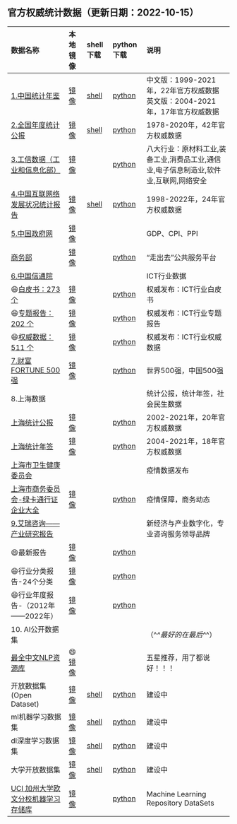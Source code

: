 ## 官方权威统计数据（更新日期：2022-10-15）

|数据名称|本地镜像|shell下载|python下载|说明|
|:----|:----|:----|:----|:----|
|[1.中国统计年鉴](http://www.stats.gov.cn/tjsj/ndsj/)|[镜像](./data-tjnq.md)|[shell](../code/tjnq.md)|[python](../code/tjnq.py)|中文版：1999-2021年，22年官方权威数据  英文版：2004-2021年，17年官方权威数据
|[2.全国年度统计公报](http://www.stats.gov.cn/tjsj/tjgb/ndtjgb/) |[镜像](./data-tjgb.md) |[shell](../code/tjgb.md)|[python](../code/tjgb.py)|1978-2020年，42年官方权威数据
|[3.工信数据（工业和信息化部）](https://www.miit.gov.cn/gxsj/index.html) |[镜像](./data-miit.md)| |[python](../code/miit.py)|八大行业：原材料工业,装备工业,消费品工业,通信业,电子信息制造业,软件业,互联网,网络安全|  
|[4.中国互联网络发展状况统计报告](http://www.cnnic.net.cn/hlwfzyj/hlwxzbg/index.htm)|[镜像](./data-internet.md)|[shell](../code/internet.md)|[python](../code/internet.py)|1998-2022年，24年官方权威数据
|[5.中国政府网](http://www.gov.cn/shuju/index.htm)|[镜像](./data-gov.md)| | |GDP、CPI、PPI |
|[商务部](http://www.caict.ac.cn/kxyj/) |[镜像](./data-guojia.md)| | [python](../code/guojia.py) |“走出去”公共服务平台 |
|[6.中国信通院](http://www.caict.ac.cn/kxyj/) | | | |ICT行业数据 |
|😄[白皮书：273 个](http://www.caict.ac.cn/kxyj/qwfb/bps)|[镜像](./data-caict-bps.md)| |[python](../code/caict-bps.py)|权威发布：ICT行业白皮书|
|😄[专题报告：202 个](http://www.caict.ac.cn/kxyj/qwfb)|[镜像](./data-caict-ztbg.md)| |[python](../code/caict-bg.py)|权威发布：ICT行业专题报告|
|😄[权威数据：511 个](http://www.caict.ac.cn/kxyj/qwfb/qwsj/)|[镜像](./data-caict-qwsj.md)| |[python](../code/caict-qwsj.py)|权威发布：ICT行业权威数据|
|[7.财富FORTUNE 500强](https://www.fortunechina.com/rankings/node_11663.htm)|[镜像](../top/t500.md)| |[python](../code/test.py)|世界500强，中国500强|  
|8.上海数据| | | |统计公报，统计年签，社会民生数据|
|[上海统计公报](http://tjj.sh.gov.cn/tjgb/index.html)|[镜像](./data-sh.md)| |[python](../code/shtjgb.py)|2002-2021年，20年官方权威数据|
|[上海统计年签](http://tjj.sh.gov.cn/tjnj/index.html)|[镜像](./data-sh.md)| |[python](../code/shtjnq.py)|2004-2021年，18年官方权威数据|
|[上海市卫生健康委员会](https://wsjkw.sh.gov.cn/xwfb/index.html)| | | |疫情数据发布|
|[上海市商务委员会-绿卡通行证企业大全](https://sww.sh.gov.cn/swdt/index.html)|[镜像](./data-sh-yq.md)| |[python](../code/shyq.py)|疫情保障，商务动态|
|[9.艾瑞咨询——产业研究报告](https://www.iresearch.com.cn/report.shtml)| | | |新经济与产业数字化，专业咨询服务领导品牌|  
|😄最新报告|[镜像](./data-report.md)| |[python](../code/test.py)||
|😄行业分类报告-24个分类|[镜像](./data-report-type.md)| |[python](../code/test.py)||
|😄行业年度报告-（2012年——2022年）|[镜像](./data-report-year.md)|    |[python](../code/test.py)||
|10. AI公开数据集| | | |（^_^最好的在最后^_^）|
|[最全中文NLP资源库](https://github.com/fighting41love/funNLP)|😄[镜像](../ai/funnlp.md)| | |五星推荐，用了都说好！！！|
|开放数据集(Open Dataset)|[镜像](../ai/funnlp.md)|[shell](../code/test.md)|[python](../code/test.py)|建设中|  
|ml机器学习数据集|[镜像](../ai/funnlp.md)|[shell](../code/test.md)|[python](../code/test.py)|建设中|
|dl深度学习数据集|[镜像](../ai/funnlp.md)|[shell](../code/test.md)|[python](../code/test.py)|建设中|
|大学开放数据集|[镜像](../ai/funnlp.md)|[shell](../code/test.md)|[python](../code/test.py)|建设中|
|[UCI 加州大学欧文分校机器学习存储库](http://archive.ics.uci.edu/ml/datasets.php)|[镜像](../ai/uci.md)| |[python](../code/test.py)|Machine Learning Repository DataSets

  
  